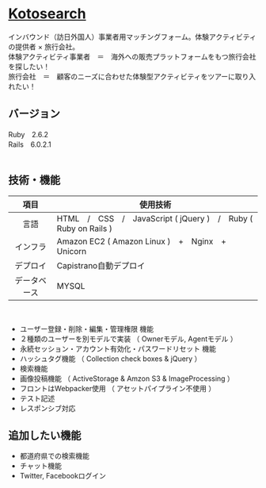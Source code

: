 # [Kotosearch](http://kotosearch.com/)

インバウンド（訪日外国人）事業者用マッチングフォーム。体験アクティビティの提供者 × 旅行会社。<br>
体験アクティビティ事業者　＝　海外への販売プラットフォームをもつ旅行会社を探したい！<br>
旅行会社　＝　顧客のニーズに合わせた体験型アクティビティをツアーに取り入れたい！

## バージョン
Ruby　2.6.2<br>
Rails　6.0.2.1<br>
<br>

## 技術・機能
|項目|使用技術|
|:----:|----|
|言語|HTML　/　CSS　/　JavaScript ( jQuery )　/　Ruby ( Ruby on Rails ) |
|インフラ|Amazon EC2 ( Amazon Linux )　+　Nginx　+　Unicorn|
|デプロイ|Capistrano自動デプロイ|
|データベース|MYSQL|
<br>

+ ユーザー登録・削除・編集・管理権限 機能
+ ２種類のユーザーを別モデルで実装 （ Ownerモデル, Agentモデル ）
+ 永続セッション・アカウント有効化・パスワードリセット 機能
+ ハッシュタグ機能 （ Collection check boxes & jQuery ）
+ 検索機能
+ 画像投稿機能 （ ActiveStorage & Amzon S3 & ImageProcessing ）
+ フロントはWebpacker使用 （ アセットパイプライン不使用 ）
+ テスト記述
+ レスポンシブ対応

## 追加したい機能

+ 都道府県での検索機能
+ チャット機能
+ Twitter, Facebookログイン
